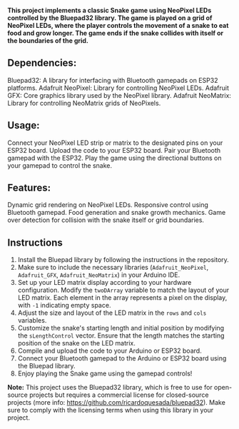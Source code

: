 **This project implements a classic Snake game using NeoPixel LEDs controlled by the Bluepad32 library. The game is played on a grid of NeoPixel LEDs, where the player controls the movement of a snake to eat food and grow longer. The game ends if the snake collides with itself or the boundaries of the grid.**

## Dependencies:
Bluepad32: A library for interfacing with Bluetooth gamepads on ESP32 platforms.
Adafruit NeoPixel: Library for controlling NeoPixel LEDs.
Adafruit GFX: Core graphics library used by the NeoPixel library.
Adafruit NeoMatrix: Library for controlling NeoMatrix grids of NeoPixels.

## Usage:
Connect your NeoPixel LED strip or matrix to the designated pins on your ESP32 board.
Upload the code to your ESP32 board.
Pair your Bluetooth gamepad with the ESP32.
Play the game using the directional buttons on your gamepad to control the snake.

## Features:
Dynamic grid rendering on NeoPixel LEDs.
Responsive control using Bluetooth gamepad.
Food generation and snake growth mechanics.
Game over detection for collision with the snake itself or grid boundaries.

## Instructions
1. Install the Bluepad library by following the instructions in the repository.
2. Make sure to include the necessary libraries (`Adafruit_NeoPixel`, `Adafruit_GFX`, `Adafruit_NeoMatrix`) in your Arduino IDE.
3. Set up your LED matrix display according to your hardware configuration. Modify the `twoDArray` variable to match the layout of your LED matrix. Each element in the array represents a pixel on the display, with `-1` indicating empty space.
4. Adjust the size and layout of the LED matrix in the `rows` and `cols` variables.
5. Customize the snake's starting length and initial position by modifying the `sLengthControl` vector. Ensure that the length matches the starting position of the snake on the LED matrix.
6. Compile and upload the code to your Arduino or ESP32 board.
7. Connect your Bluetooth gamepad to the Arduino or ESP32 board using the Bluepad library.
8. Enjoy playing the Snake game using the gamepad controls!

**Note:** This project uses the Bluepad32 library, which is free to use for open-source projects but requires a commercial license for closed-source projects (more info: https://github.com/ricardoquesada/bluepad32). Make sure to comply with the licensing terms when using this library in your project.


